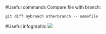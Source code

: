 #Useful commands
Compare file with branch:

`git diff mybranch otherbranch -- somefile`

#Useful infographic
![](http://blog.podrezo.com/wp-content/uploads/2014/09/git-operations.png)